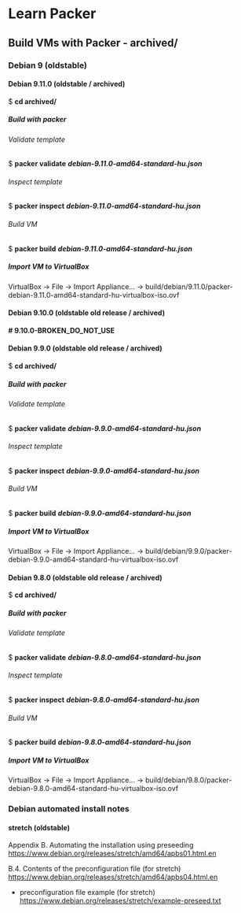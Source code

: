 # Learn Packer

## Build VMs with Packer - archived/

### Debian 9 (oldstable)

#### Debian 9.11.0 (oldstable / archived)

$ **cd archived/**

##### Build with packer

###### Validate template

$ **packer validate** ***debian-9.11.0-amd64-standard-hu.json***  

###### Inspect template

$ **packer inspect** ***debian-9.11.0-amd64-standard-hu.json***  

###### Build VM

$ **packer build** ***debian-9.11.0-amd64-standard-hu.json***  

##### Import VM to VirtualBox

VirtualBox -> File -> Import Appliance... -> build/debian/9.11.0/packer-debian-9.11.0-amd64-standard-hu-virtualbox-iso.ovf  

#### Debian 9.10.0 (oldstable old release / archived)

**# 9.10.0-BROKEN_DO_NOT_USE**

#### Debian 9.9.0 (oldstable old release / archived)

$ **cd archived/**

##### Build with packer

###### Validate template

$ **packer validate** ***debian-9.9.0-amd64-standard-hu.json***  

###### Inspect template

$ **packer inspect** ***debian-9.9.0-amd64-standard-hu.json***  

###### Build VM

$ **packer build** ***debian-9.9.0-amd64-standard-hu.json***  

##### Import VM to VirtualBox

VirtualBox -> File -> Import Appliance... -> build/debian/9.9.0/packer-debian-9.9.0-amd64-standard-hu-virtualbox-iso.ovf  

#### Debian 9.8.0 (oldstable old release / archived)

$ **cd archived/**

##### Build with packer

###### Validate template

$ **packer validate** ***debian-9.8.0-amd64-standard-hu.json***  

###### Inspect template

$ **packer inspect** ***debian-9.8.0-amd64-standard-hu.json***  

###### Build VM

$ **packer build** ***debian-9.8.0-amd64-standard-hu.json***  

##### Import VM to VirtualBox

VirtualBox -> File -> Import Appliance... -> build/debian/9.8.0/packer-debian-9.8.0-amd64-standard-hu-virtualbox-iso.ovf  

### Debian automated install notes

#### stretch (oldstable)

Appendix B. Automating the installation using preseeding  
https://www.debian.org/releases/stretch/amd64/apbs01.html.en  

B.4. Contents of the preconfiguration file (for stretch)  
https://www.debian.org/releases/stretch/amd64/apbs04.html.en  

  * preconfiguration file example (for stretch)  
https://www.debian.org/releases/stretch/example-preseed.txt  
